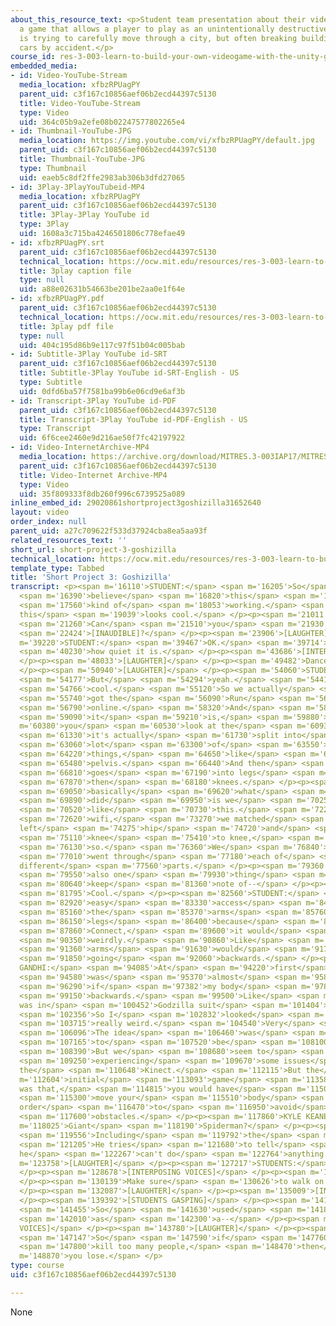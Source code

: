 ```yaml
---
about_this_resource_text: <p>Student team presentation about their videogame &ldquo;Goshzilla&rdquo;,
  a game that allows a player to play as an unintentionally destructive monster that
  is trying to carefully move through a city, but often breaking buildings and smashing
  cars by accident.</p>
course_id: res-3-003-learn-to-build-your-own-videogame-with-the-unity-game-engine-and-microsoft-kinect-january-iap-2017
embedded_media:
- id: Video-YouTube-Stream
  media_location: xfbzRPUagPY
  parent_uid: c3f167c10856aef06b2ecd44397c5130
  title: Video-YouTube-Stream
  type: Video
  uid: 364c05b9a2efe08b02247577802265e4
- id: Thumbnail-YouTube-JPG
  media_location: https://img.youtube.com/vi/xfbzRPUagPY/default.jpg
  parent_uid: c3f167c10856aef06b2ecd44397c5130
  title: Thumbnail-YouTube-JPG
  type: Thumbnail
  uid: eaeb5c8df2ffe2983ab306b3dfd27065
- id: 3Play-3PlayYouTubeid-MP4
  media_location: xfbzRPUagPY
  parent_uid: c3f167c10856aef06b2ecd44397c5130
  title: 3Play-3Play YouTube id
  type: 3Play
  uid: 1608a3c715ba4246501806c778efae49
- id: xfbzRPUagPY.srt
  parent_uid: c3f167c10856aef06b2ecd44397c5130
  technical_location: https://ocw.mit.edu/resources/res-3-003-learn-to-build-your-own-videogame-with-the-unity-game-engine-and-microsoft-kinect-january-iap-2017/student-projects/short-project/short-project-3-goshizilla/xfbzRPUagPY.srt
  title: 3play caption file
  type: null
  uid: a88e02631b54663be201be2aa0e1f64e
- id: xfbzRPUagPY.pdf
  parent_uid: c3f167c10856aef06b2ecd44397c5130
  technical_location: https://ocw.mit.edu/resources/res-3-003-learn-to-build-your-own-videogame-with-the-unity-game-engine-and-microsoft-kinect-january-iap-2017/student-projects/short-project/short-project-3-goshizilla/xfbzRPUagPY.pdf
  title: 3play pdf file
  type: null
  uid: 404c195d86b9e117c97f51b04c005bab
- id: Subtitle-3Play YouTube id-SRT
  parent_uid: c3f167c10856aef06b2ecd44397c5130
  title: Subtitle-3Play YouTube id-SRT-English - US
  type: Subtitle
  uid: 0dfd6ba57f7581ba99b6e06cd9e6af3b
- id: Transcript-3Play YouTube id-PDF
  parent_uid: c3f167c10856aef06b2ecd44397c5130
  title: Transcript-3Play YouTube id-PDF-English - US
  type: Transcript
  uid: 6f6cee2460e9d216ae50f7fc42197922
- id: Video-InternetArchive-MP4
  media_location: https://archive.org/download/MITRES.3-003IAP17/MITRES_3-003IAP17_Short_Project_03_300k.mp4
  parent_uid: c3f167c10856aef06b2ecd44397c5130
  title: Video-Internet Archive-MP4
  type: Video
  uid: 35f809333f8db260f996c6739525a089
inline_embed_id: 29020861shortproject3goshizilla31652640
layout: video
order_index: null
parent_uid: a27c709622f533d37924cba8ea5aa93f
related_resources_text: ''
short_url: short-project-3-goshizilla
technical_location: https://ocw.mit.edu/resources/res-3-003-learn-to-build-your-own-videogame-with-the-unity-game-engine-and-microsoft-kinect-january-iap-2017/student-projects/short-project/short-project-3-goshizilla
template_type: Tabbed
title: 'Short Project 3: Goshizilla'
transcript: <p><span m='16110'>STUDENT:</span> <span m='16205'>So</span> <span m='16300'>I</span>
  <span m='16390'>believe</span> <span m='16820'>this</span> <span m='17290'>is</span>
  <span m='17560'>kind of</span> <span m='18053'>working.</span> <span m='18546'>And
  this</span> <span m='19039'>looks cool.</span> </p><p><span m='21011'>STUDENT:</span>
  <span m='21260'>Can</span> <span m='21510'>you</span> <span m='21930'>do</span>
  <span m='22424'>[INAUDIBLE]?</span> </p><p><span m='23906'>[LAUGHTER]</span> </p><p></p><p><span
  m='39220'>STUDENT:</span> <span m='39467'>OK.</span> <span m='39714'>[INAUDIBLE]</span>
  <span m='40230'>how quiet it is.</span> </p><p><span m='43686'>[INTERPOSING VOICES]</span>
  </p><p><span m='48033'>[LAUGHTER]</span> </p><p><span m='49482'>Dance off.</span>
  </p><p><span m='50940'>[LAUGHTER]</span> </p><p><span m='54060'>STUDENT:</span>
  <span m='54177'>But</span> <span m='54294'>yeah.</span> <span m='54413'>It's really</span>
  <span m='54766'>cool.</span> <span m='55120'>So we actually</span> <span m='55450'>finally</span>
  <span m='55740'>got the</span> <span m='56090'>Run</span> <span m='56440'>Model</span>
  <span m='56790'>online.</span> <span m='58320'>And</span> <span m='58960'>what</span>
  <span m='59090'>it</span> <span m='59210'>is,</span> <span m='59880'>if</span> <span
  m='60380'>you</span> <span m='60530'>look at the</span> <span m='60930'>[INAUDIBLE],</span>
  <span m='61330'>it's actually</span> <span m='61730'>split into</span> <span m='62850'>a</span>
  <span m='63060'>lot</span> <span m='63300'>of</span> <span m='63550'>different</span>
  <span m='64220'>things,</span> <span m='64650'>like</span> <span m='65349'>the</span>
  <span m='65480'>pelvis.</span> <span m='66440'>And then</span> <span m='66760'>it</span>
  <span m='66810'>goes</span> <span m='67190'>into legs</span> <span m='67770'>and</span>
  <span m='67870'>then</span> <span m='68180'>knees.</span> </p><p><span m='68420'>So</span>
  <span m='69050'>basically</span> <span m='69620'>what</span> <span m='69770'>we</span>
  <span m='69890'>did</span> <span m='69950'>is we</span> <span m='70250'>moved it</span>
  <span m='70520'>like</span> <span m='70730'>this.</span> <span m='72260'>For the</span>
  <span m='72620'>wifi,</span> <span m='73270'>we matched</span> <span m='73830'>the
  left</span> <span m='74275'>hip</span> <span m='74720'>and</span> <span m='74900'>then</span>
  <span m='75110'>knee</span> <span m='75410'>to knee,</span> <span m='75720'>and</span>
  <span m='76130'>so.</span> <span m='76360'>We</span> <span m='76840'>just</span>
  <span m='77010'>went through</span> <span m='77180'>each of</span> <span m='77380'>the
  different</span> <span m='77560'>parts.</span> </p><p><span m='79360'>And</span>
  <span m='79550'>also one</span> <span m='79930'>thing</span> <span m='80310'>to</span>
  <span m='80640'>keep</span> <span m='81360'>note of--</span> </p><p><span m='81650'>STUDENT:</span>
  <span m='81795'>Cool.</span> </p><p><span m='82560'>STUDENT:</span> <span m='82740'>For</span>
  <span m='82920'>easy</span> <span m='83330'>access</span> <span m='84750'>for</span>
  <span m='85160'>the</span> <span m='85370'>arms</span> <span m='85760'>and</span>
  <span m='86150'>legs</span> <span m='86400'>because</span> <span m='87560'>with</span>
  <span m='87860'>Connect,</span> <span m='89600'>it would</span> <span m='89850'>go</span>
  <span m='90350'>weirdly.</span> <span m='90860'>Like</span> <span m='91230'>your</span>
  <span m='91360'>arms</span> <span m='91630'>would</span> <span m='91730'>be</span>
  <span m='91850'>going</span> <span m='92060'>backwards.</span> </p><p><span m='93950'>ABHINAV
  GANDHI:</span> <span m='94085'>At</span> <span m='94220'>first</span> <span m='94530'>it</span>
  <span m='94580'>was</span> <span m='95370'>almost</span> <span m='95830'>as</span>
  <span m='96290'>if</span> <span m='97382'>my body</span> <span m='97823'>was</span>
  <span m='99150'>backwards.</span> <span m='99500'>Like</span> <span m='99976'>I
  was in</span> <span m='100452'>Godzilla suit</span> <span m='101404'>in backwards.</span>
  <span m='102356'>So I</span> <span m='102832'>looked</span> <span m='103310'>really,</span>
  <span m='103715'>really weird.</span> <span m='104540'>Very</span> <span m='104960'>scary.</span>
  <span m='106096'>The idea</span> <span m='106460'>was</span> <span m='106810'>supposed</span>
  <span m='107165'>to</span> <span m='107520'>be</span> <span m='108100'>Kinect.</span>
  <span m='108390'>But we</span> <span m='108680'>seem to</span> <span m='108965'>be</span>
  <span m='109250'>experiencing</span> <span m='109670'>some issues</span> <span m='110159'>with
  the</span> <span m='110648'>Kinect.</span> <span m='112115'>But the</span> <span
  m='112604'>initial</span> <span m='113093'>game</span> <span m='113582'>with Kinect
  was that,</span> <span m='114815'>you would have</span> <span m='115070'>to</span>
  <span m='115300'>move your</span> <span m='115510'>body</span> <span m='115990'>in
  order</span> <span m='116470'>to</span> <span m='116950'>avoid</span> <span m='117340'>the</span>
  <span m='117600'>obstacles.</span> </p><p><span m='117860'>KYLE KEANE:</span> <span
  m='118025'>Giant</span> <span m='118190'>Spiderman?</span> </p><p><span m='119321'>STUDENT:</span>
  <span m='119556'>Including</span> <span m='119792'>the</span> <span m='120263'>Spiderman.</span>
  <span m='121205'>He tries</span> <span m='121680'>to tell</span> <span m='121770'>people
  he</span> <span m='122267'>can't do</span> <span m='122764'>anything.</span> </p><p><span
  m='123758'>[LAUGHTER]</span> </p><p><span m='127217'>STUDENTS:</span> <span m='127704'>No.</span>
  </p><p><span m='128678'>[INTERPOSING VOICES]</span> </p><p><span m='129652'>[LAUGHTER]</span>
  </p><p><span m='130139'>Make sure</span> <span m='130626'>to walk on them.</span>
  </p><p><span m='132087'>[LAUGHTER]</span> </p><p><span m='135009'>[INTERPOSING VOICES]</span>
  </p><p><span m='139392'>[STUDENTS GASPING]</span> </p><p><span m='141350'>MARK VRABLIC:</span>
  <span m='141455'>So</span> <span m='141630'>used</span> <span m='141830'>this</span>
  <span m='142010'>as</span> <span m='142300'>a--</span> </p><p><span m='142400'>[INTERPOSING
  VOICES]</span> </p><p><span m='143780'>[LAUGHTER]</span> </p><p><span m='147000'>STUDENT:</span>
  <span m='147147'>So</span> <span m='147590'>if</span> <span m='147760'>you</span>
  <span m='147800'>kill too many people,</span> <span m='148470'>then</span> <span
  m='148870'>you lose.</span> </p>
type: course
uid: c3f167c10856aef06b2ecd44397c5130

---
```

None
